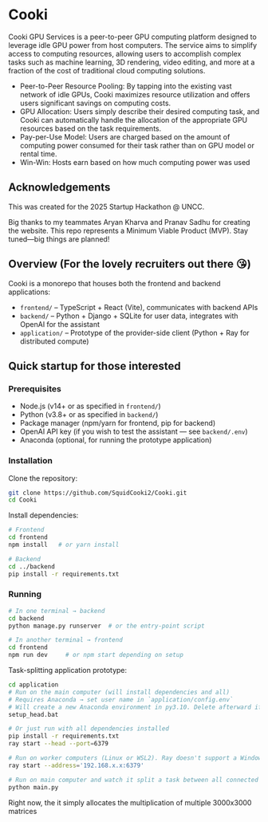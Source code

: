 # Cooki

Cooki GPU Services is a peer-to-peer GPU computing platform designed to leverage idle GPU power from host computers. The service aims to simplify access to computing resources, allowing users to accomplish complex tasks such as machine learning, 3D rendering, video editing, and more at a fraction of the cost of traditional cloud computing solutions.

- Peer-to-Peer Resource Pooling: By tapping into the existing vast network of idle GPUs, Cooki maximizes resource utilization and offers users significant savings on computing costs.
- GPU Allocation: Users simply describe their desired computing task, and Cooki can automatically handle the allocation of the appropriate GPU resources based on the task requirements.
- Pay-per-Use Model: Users are charged based on the amount of computing power consumed for their task rather than on GPU model or rental time.
- Win-Win: Hosts earn based on how much computing power was used

## Acknowledgements
This was created for the 2025 Startup Hackathon @ UNCC. 

Big thanks to my teammates Aryan Kharva and Pranav Sadhu for creating the website.
This repo represents a Minimum Viable Product (MVP). Stay tuned—big things are planned!

## Overview (For the lovely recruiters out there 😘)
Cooki is a monorepo that houses both the frontend and backend applications:  
- `frontend/` – TypeScript + React (Vite), communicates with backend APIs  
- `backend/` – Python + Django + SQLite for user data, integrates with OpenAI for the assistant  
- `application/` – Prototype of the provider-side client (Python + Ray for distributed compute)

## Quick startup for those interested  

### Prerequisites  
- Node.js (v14+ or as specified in `frontend/`)  
- Python (v3.8+ or as specified in `backend/`)  
- Package manager (npm/yarn for frontend, pip for backend)
- OpenAI API key (if you wish to test the assistant — see `backend/.env`)  
- Anaconda (optional, for running the prototype application)  

### Installation  
Clone the repository:  
```bash
git clone https://github.com/SquidCooki2/Cooki.git
cd Cooki
```

Install dependencies:
```bash
# Frontend
cd frontend
npm install   # or yarn install

# Backend
cd ../backend
pip install -r requirements.txt
```

### Running
```bash
# In one terminal → backend
cd backend
python manage.py runserver  # or the entry-point script

# In another terminal → frontend
cd frontend
npm run dev     # or npm start depending on setup
```

Task-splitting application prototype:
```bash
cd application
# Run on the main computer (will install dependencies and all)
# Requires Anaconda → set user name in `application/config.env`
# Will create a new Anaconda environment in py3.10. Delete afterward if you wish
setup_head.bat

# Or just run with all dependencies installed
pip install -r requirements.txt
ray start --head --port=6379

# Run on worker computers (Linux or WSL2). Ray doesn't support a Windows only cluster
ray start --address='192.168.x.x:6379'

# Run on main computer and watch it split a task between all connected nodes!
python main.py
```
Right now, the it simply allocates the multiplication of multiple 3000x3000 matrices
